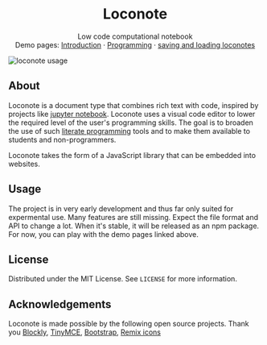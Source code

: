 
<p align="center">

  <h1 align="center">Loconote</h1>

  <p align="center">
    Low code computational notebook
    <br />
    Demo pages: <a href="https://seldomu.github.io/loconote/examples/fromURL.html?notebook=notebook-introduction.loco">Introduction</a> · <a href="https://seldomu.github.io/loconote/examples/fromURL.html?notebook=programming.loco">Programming</a> · <a href="https://seldomu.github.io/loconote/examples/fromURLWithSerialize.html?notebook=notebook-introduction.loco">saving and loading loconotes</a>
    <br />
  </p>
</p>

![loconote usage](https://user-images.githubusercontent.com/10736677/158901305-93c2b779-78ea-4734-b1bf-92f6faaa8d6f.gif)



## About

Loconote is a document type that combines rich text with code, inspired by projects like [jupyter notebook](https://jupyter.org/). Loconote uses a visual code editor to lower the required level of the user's programming skills. The goal is to broaden the use of such [literate programming](https://en.wikipedia.org/wiki/Literate_programming) tools and to make them available to students and non-programmers.

Loconote takes the form of a JavaScript library that can be embedded into websites.


## Usage

The project is in very early development and thus far only suited for expermental use. Many features are still missing. Expect the file format and API to change a lot. When it's stable, it will be released as an npm package. For now, you can play with the demo pages linked above.

## License

Distributed under the MIT License. See `LICENSE` for more information.

## Acknowledgements

Loconote is made possible by the following open source projects. Thank you [Blockly](https://github.com/google/blockly), [TinyMCE](https://github.com/tinymce/tinymce), [Bootstrap](https://github.com/twbs/bootstrap), [Remix icons](https://github.com/Remix-Design/RemixIcon)

